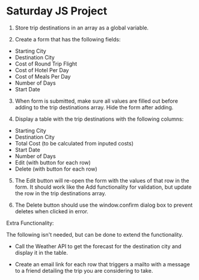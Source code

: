 # Saturday JS Project

1. Store trip destinations in an array as a global variable.

2. Create a form that has the following fields:

* Starting City
* Destination City
* Cost of Round Trip Flight
* Cost of Hotel Per Day
* Cost of Meals Per Day
* Number of Days
* Start Date

3. When form is submitted, make sure all values are filled out before adding to the trip destinations array. Hide the form after adding.

4. Display a table with the trip destinations with the following columns:

* Starting City
* Destination City
* Total Cost (to be calculated from inputed costs)
* Start Date
* Number of Days
* Edit (with button for each row)
* Delete (with button for each row)

5. The Edit button will re-open the form with the values of that row in the form. It should work like the Add functionality for validation, but update the row in the trip destinations array.

6. The Delete button should use the window.confirm dialog box to prevent deletes when clicked in error.

Extra Functionality:

The following isn't needed, but can be done to extend the functionality.

* Call the Weather API to get the forecast for the destination city and display it in the table.

* Create an email link for each row that triggers a mailto with a message to a friend detailing the trip you are considering to take.
